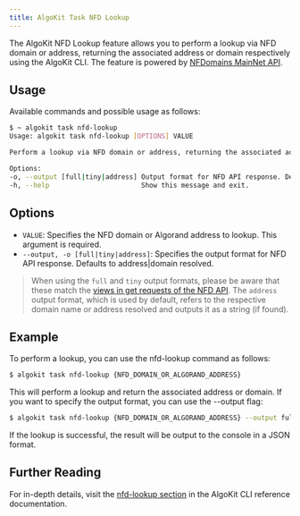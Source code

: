 ```yaml
---
title: AlgoKit Task NFD Lookup
---
```

The AlgoKit NFD Lookup feature allows you to perform a lookup via NFD domain or address, returning the associated address or domain respectively using the AlgoKit CLI. The feature is powered by [NFDomains MainNet API](https://api-docs.nf.domains/).

## Usage

Available commands and possible usage as follows:

```bash
$ ~ algokit task nfd-lookup
Usage: algokit task nfd-lookup [OPTIONS] VALUE

Perform a lookup via NFD domain or address, returning the associated address or domain respectively.

Options:
-o, --output [full|tiny|address] Output format for NFD API response. Defaults to address|domain resolved.
-h, --help                       Show this message and exit.
```

## Options

- `VALUE`: Specifies the NFD domain or Algorand address to lookup. This argument is required.
- `--output, -o [full|tiny|address]`: Specifies the output format for NFD API response. Defaults to address|domain resolved.

> When using the `full` and `tiny` output formats, please be aware that these match the [views in get requests of the NFD API](https://api-docs.nf.domains/quick-start#views-in-get-requests). The `address` output format, which is used by default, refers to the respective domain name or address resolved and outputs it as a string (if found).

## Example

To perform a lookup, you can use the nfd-lookup command as follows:

```bash
$ algokit task nfd-lookup {NFD_DOMAIN_OR_ALGORAND_ADDRESS}
```

This will perform a lookup and return the associated address or domain. If you want to specify the output format, you can use the --output flag:

```bash
$ algokit task nfd-lookup {NFD_DOMAIN_OR_ALGORAND_ADDRESS} --output full
```

If the lookup is successful, the result will be output to the console in a JSON format.

## Further Reading

For in-depth details, visit the [nfd-lookup section](/algokit/cli/commands#nfd-lookup) in the AlgoKit CLI reference documentation.